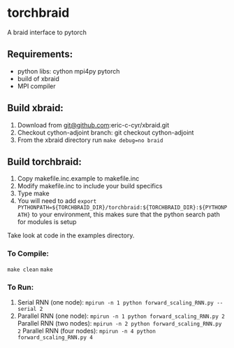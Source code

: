 # torchbraid

A braid interface to pytorch

## Requirements:
  + python libs:
    cython
    mpi4py
    pytorch
  + build of xbraid
  + MPI compiler

## Build xbraid:
  1. Download from git@github.com:eric-c-cyr/xbraid.git
  1. Checkout cython-adjoint branch: git checkout cython-adjoint
  1. From the xbraid directory run `make debug=no braid`

## Build torchbraid:

  1. Copy makefile.inc.example to makefile.inc 
  1. Modify makefile.inc to include your build specifics
  1. Type make
  1. You will need to add 
       `export PYTHONPATH=${TORCHBRAID_DIR}/torchbraid:${TORCHBRAID_DIR}:${PYTHONPATH}` to your 
     environment, this makes sure that the python search path
     for modules is setup

Take look at code in the examples directory.

### To Compile:
   `make clean`
   `make`

### To Run:

 1. Serial RNN (one node): `mpirun -n 1 python forward_scaling_RNN.py --serial 2`
 2. Parallel RNN (one node): `mpirun -n 1 python forward_scaling_RNN.py 2`
 Parallel RNN (two nodes): `mpirun -n 2 python forward_scaling_RNN.py 2`
 Parallel RNN (four nodes): `mpirun -n 4 python forward_scaling_RNN.py 4`
